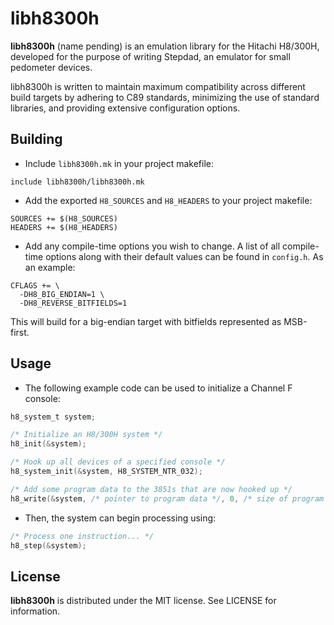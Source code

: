 # libh8300h

**libh8300h** (name pending) is an emulation library for the Hitachi H8/300H, developed for the purpose of writing Stepdad, an emulator for small pedometer devices.

libh8300h is written to maintain maximum compatibility across different build targets by adhering to C89 standards, minimizing the use of standard libraries, and providing extensive configuration options.

## Building

- Include `libh8300h.mk` in your project makefile:

```make
include libh8300h/libh8300h.mk
```

- Add the exported `H8_SOURCES` and `H8_HEADERS` to your project makefile:

```make
SOURCES += $(H8_SOURCES)
HEADERS += $(H8_HEADERS)
```

- Add any compile-time options you wish to change. A list of all compile-time options along with their default values can be found in `config.h`. As an example:

```make
CFLAGS += \
  -DH8_BIG_ENDIAN=1 \
  -DH8_REVERSE_BITFIELDS=1
```

This will build for a big-endian target with bitfields represented as MSB-first.

## Usage

- The following example code can be used to initialize a Channel F console:

```c
h8_system_t system;

/* Initialize an H8/300H system */
h8_init(&system);

/* Hook up all devices of a specified console */
h8_system_init(&system, H8_SYSTEM_NTR_032);

/* Add some program data to the 3851s that are now hooked up */
h8_write(&system, /* pointer to program data */, 0, /* size of program data */, 0);
```

- Then, the system can begin processing using:

```c
/* Process one instruction... */
h8_step(&system);
```

## License
**libh8300h** is distributed under the MIT license. See LICENSE for information.

